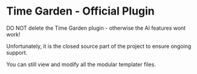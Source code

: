 # Time Garden - Official Plugin

DO NOT delete the Time Garden plugin - otherwise the AI features wont work!

Unfortunately, it is the closed source part of the project to ensure ongoing support. 

You can still view and modify all the modular templater files. 